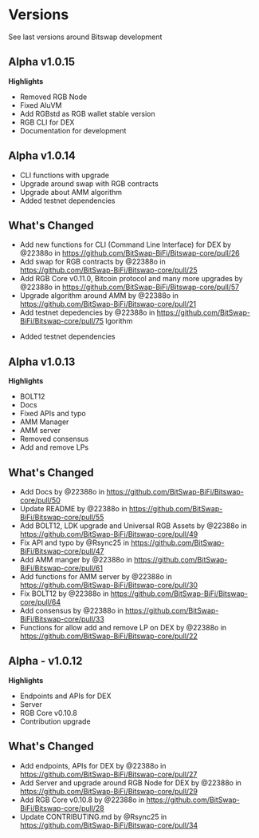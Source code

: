 # Versions

See last versions around Bitswap development

## Alpha v1.0.15

**Highlights**

- Removed RGB Node
- Fixed AluVM
- Add RGBstd as RGB wallet stable version 
- RGB CLI for DEX
- Documentation for development

## Alpha v1.0.14


- CLI functions with upgrade
- Upgrade around swap with RGB contracts
- Upgrade about AMM algorithm
- Added testnet dependencies

## What's Changed
* Add new functions for CLI (Command Line Interface) for DEX by @22388o in https://github.com/BitSwap-BiFi/Bitswap-core/pull/26
* Add swap for RGB contracts by @22388o in https://github.com/BitSwap-BiFi/Bitswap-core/pull/25
* Add RGB Core v0.11.0, Bitcoin protocol and many more upgrades by @22388o in https://github.com/BitSwap-BiFi/Bitswap-core/pull/57
* Upgrade algorithm around AMM by @22388o in https://github.com/BitSwap-BiFi/Bitswap-core/pull/21
* Add testnet depedencies by @22388o in https://github.com/BitSwap-BiFi/Bitswap-core/pull/75
lgorithm
- Added testnet dependencies

## Alpha v1.0.13

**Highlights**

- BOLT12
- Docs
- Fixed APIs and typo
- AMM Manager
- AMM server
- Removed consensus
- Add and remove LPs 



## What's Changed
* Add Docs by @22388o in https://github.com/BitSwap-BiFi/Bitswap-core/pull/50
* Update README by @22388o in https://github.com/BitSwap-BiFi/Bitswap-core/pull/55
* Add BOLT12, LDK upgrade and Universal RGB Assets by @22388o in https://github.com/BitSwap-BiFi/Bitswap-core/pull/49
* Fix API and typo by @Rsync25 in https://github.com/BitSwap-BiFi/Bitswap-core/pull/47
* Add AMM manger by @22388o in https://github.com/BitSwap-BiFi/Bitswap-core/pull/61
* Add functions for AMM server by @22388o in https://github.com/BitSwap-BiFi/Bitswap-core/pull/30
* Fix BOLT12  by @22388o in https://github.com/BitSwap-BiFi/Bitswap-core/pull/64
* Add consensus by @22388o in https://github.com/BitSwap-BiFi/Bitswap-core/pull/33
* Functions for allow add and remove LP on DEX by @22388o in https://github.com/BitSwap-BiFi/Bitswap-core/pull/22

## Alpha - v1.0.12 

**Highlights**

- Endpoints and APIs for DEX
- Server
- RGB Core v0.10.8
- Contribution upgrade

## What's Changed
* Add endpoints, APIs for DEX by @22388o in https://github.com/BitSwap-BiFi/Bitswap-core/pull/27
* Add Server  and upgrade around RGB Node for DEX by @22388o in https://github.com/BitSwap-BiFi/Bitswap-core/pull/29
* Add RGB Core v0.10.8 by @22388o in https://github.com/BitSwap-BiFi/Bitswap-core/pull/28
* Update CONTRIBUTING.md by @Rsync25 in https://github.com/BitSwap-BiFi/Bitswap-core/pull/34
